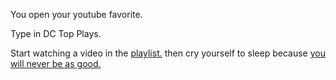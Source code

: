 You open your youtube favorite.

Type in DC Top Plays.

Start watching a video in the [playlist.](https://youtu.be/j-Ts28rdZm4?list=PL981BABEC1803C00D)
then cry yourself to sleep because [you will never be as good.](https://youtu.be/t0zUQ8nMb9E)